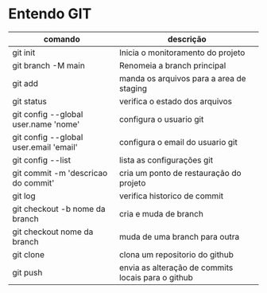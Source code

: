 # Entendo GIT

|comando|descrição|
|-|-|
| git init | Inicia o monitoramento do projeto | 
| git branch -M main| Renomeia a branch principal|
| git add <arquivo>| manda os arquivos para a area de staging|
| git status | verifica o estado dos arquivos|
| git config --global user.name 'nome'| configura o usuario git |
| git config --global user.email 'email'| configura o email do usuario git |
| git config --list | lista as configurações git |
|git commit -m 'descricao do commit'| cria um ponto de restauração do projeto|
| git log | verifica historico de commit |
|git checkout -b nome da branch| cria e muda de branch|
|git checkout nome da branch | muda de uma branch para outra|
|git clone | clona um repositorio do github|
|git push | envia as alteração de commits locais para o github|

